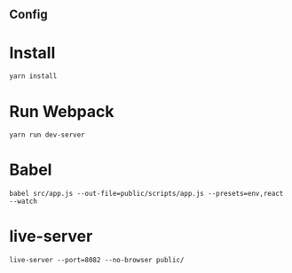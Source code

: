 ## Config

# Install
  `yarn install`

# Run Webpack
  `yarn run dev-server`

# Babel
  `babel src/app.js --out-file=public/scripts/app.js --presets=env,react --watch`

# live-server
  `live-server --port=8082 --no-browser public/`
